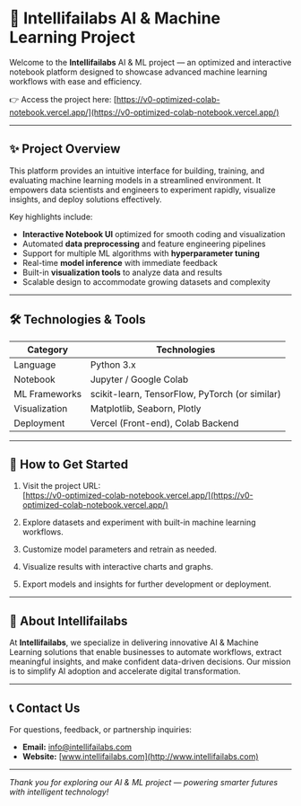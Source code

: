 
# 🚀 Intellifailabs AI & Machine Learning Project

Welcome to the **Intellifailabs** AI & ML project — an optimized and interactive notebook platform designed to showcase advanced machine learning workflows with ease and efficiency.

👉 Access the project here: [https://v0-optimized-colab-notebook.vercel.app/](https://v0-optimized-colab-notebook.vercel.app/)

---

## ✨ Project Overview

This platform provides an intuitive interface for building, training, and evaluating machine learning models in a streamlined environment. It empowers data scientists and engineers to experiment rapidly, visualize insights, and deploy solutions effectively.

Key highlights include:

- **Interactive Notebook UI** optimized for smooth coding and visualization
- Automated **data preprocessing** and feature engineering pipelines
- Support for multiple ML algorithms with **hyperparameter tuning**
- Real-time **model inference** with immediate feedback
- Built-in **visualization tools** to analyze data and results
- Scalable design to accommodate growing datasets and complexity

---

## 🛠️ Technologies & Tools

| Category           | Technologies                           |
|--------------------|-------------------------------------|
| Language           | Python 3.x                          |
| Notebook           | Jupyter / Google Colab               |
| ML Frameworks      | scikit-learn, TensorFlow, PyTorch (or similar) |
| Visualization      | Matplotlib, Seaborn, Plotly          |
| Deployment         | Vercel (Front-end), Colab Backend    |

---

## 🚀 How to Get Started

1. Visit the project URL:  
   [https://v0-optimized-colab-notebook.vercel.app/](https://v0-optimized-colab-notebook.vercel.app/)

2. Explore datasets and experiment with built-in machine learning workflows.

3. Customize model parameters and retrain as needed.

4. Visualize results with interactive charts and graphs.

5. Export models and insights for further development or deployment.

---

## 🌟 About Intellifailabs

At **Intellifailabs**, we specialize in delivering innovative AI & Machine Learning solutions that enable businesses to automate workflows, extract meaningful insights, and make confident data-driven decisions. Our mission is to simplify AI adoption and accelerate digital transformation.

---

## 📞 Contact Us

For questions, feedback, or partnership inquiries:

- **Email:** [info@intellifailabs.com](mailto:info@intellifailabs.com)  
- **Website:** [www.intellifailabs.com](http://www.intellifailabs.com)

---

*Thank you for exploring our AI & ML project — powering smarter futures with intelligent technology!*
 

